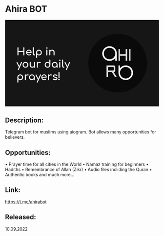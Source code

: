 # Ahira BOT

[![Header](https://github.com/albayazit/AhiraBOT/blob/main/data/preview.png)](https://t.me/ahirabot)

## Description:
Telegram bot for muslims using aiogram. Bot allows many opportunities for believers.

## Opportunities:
• Prayer time for all cities in the World
• Namaz training for beginners
• Hadiths
• Remembrance of Allah (Zikr)
• Audio files incliding the Quran
• Authentic books and much more...

## Link:
https://t.me/ahirabot

## Released:
10.09.2022
